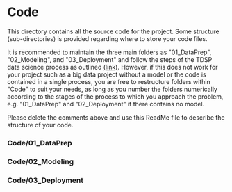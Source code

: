 # Code

This directory contains all the source code for the project. Some structure (sub-directories) is provided regarding where to store your code files. 

It is recommended to maintain the three main folders as "01_DataPrep", "02_Modeling", and "03_Deployment" and follow the steps of the TDSP data science process as outlined [(link)](https://github.com/Azure/Microsoft-TDSP). However, if this does not work for your project such as a big data project without a model or the code is contained in a single process, you are free to restructure folders within "Code" to suit your needs, as long as you number the folders numerically according to the stages of the process to which you approach the problem, e.g. "01_DataPrep" and "02_Deployment" if there contains no model.

Please delete the comments above and use this ReadMe file to describe the structure of your code.
### Code/01_DataPrep
[comment]: # (Include brief description of what was done here.)

### Code/02_Modeling
[comment]: # (Include brief description of what was done here.)

### Code/03_Deployment
[comment]: # (Include brief description of what was done here.)

[comment]: # (Coding styles of Python and R)
[comment]: # (It is good practice to follow coding conventions to facilitate better collaboration and standardization.)

[comment]: # (R Style guides:)
[comment]: # (http://adv-r.had.co.nz/Style.html Hadley Wickham's advanced R programming guide is a great resource that is accessible and a good start.)
[comment]: # (https://google.github.io/styleguide/Rguide.xml Google's R style guide is more detailed and what I would suggest we adopt.)
[comment]: # (http://handsondatascience.com/StyleO.pdf a 24 page detailed document that covers almost everything we could ever run into.)
[comment]: # (Additionally, there is the _lintr_ package, which runs a syntax style checker on your code. This is what later versions of RStudio use to issue warnings while editing R code.)

[comment]: # (Python style guides:)
[comment]: # (https://www.python.org/dev/peps/pep-0008/)
